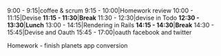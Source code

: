 9:00 - 9:15|coffee & scrum
9:15 - 10:00|Homework review
10:00 - 11:15|Devise
**11:15 - 11:30**|**Break**
11:30 - 12:30|devise in Todo
**12:30 - 13:30**|**Lunch**
13:00 - 14:15|Rendering in Rails
**14:15 - 14:30**|**Break**
14:30 - 15:45|Devise and Oauth
15:45 - 17:00|oauth facebook and twitter    
    
Homework - finish planets app conversion


